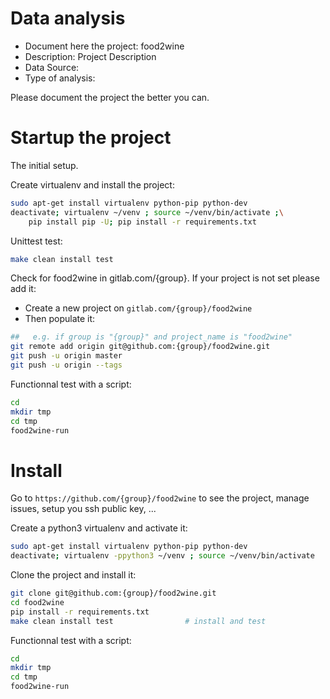 # Data analysis
- Document here the project: food2wine
- Description: Project Description
- Data Source:
- Type of analysis:

Please document the project the better you can.

# Startup the project

The initial setup.

Create virtualenv and install the project:
```bash
sudo apt-get install virtualenv python-pip python-dev
deactivate; virtualenv ~/venv ; source ~/venv/bin/activate ;\
    pip install pip -U; pip install -r requirements.txt
```

Unittest test:
```bash
make clean install test
```

Check for food2wine in gitlab.com/{group}.
If your project is not set please add it:

- Create a new project on `gitlab.com/{group}/food2wine`
- Then populate it:

```bash
##   e.g. if group is "{group}" and project_name is "food2wine"
git remote add origin git@github.com:{group}/food2wine.git
git push -u origin master
git push -u origin --tags
```

Functionnal test with a script:

```bash
cd
mkdir tmp
cd tmp
food2wine-run
```

# Install

Go to `https://github.com/{group}/food2wine` to see the project, manage issues,
setup you ssh public key, ...

Create a python3 virtualenv and activate it:

```bash
sudo apt-get install virtualenv python-pip python-dev
deactivate; virtualenv -ppython3 ~/venv ; source ~/venv/bin/activate
```

Clone the project and install it:

```bash
git clone git@github.com:{group}/food2wine.git
cd food2wine
pip install -r requirements.txt
make clean install test                # install and test
```
Functionnal test with a script:

```bash
cd
mkdir tmp
cd tmp
food2wine-run
```
